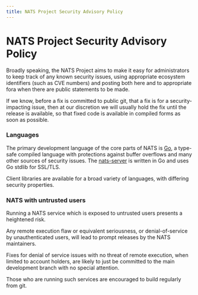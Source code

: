 ```yaml
---
title: NATS Project Security Advisory Policy
---
```


NATS Project Security Advisory Policy
=====================================

Broadly speaking, the NATS Project aims to make it easy for administrators to
keep track of any known security issues, using appropriate ecosystem
identifiers (such as CVE numbers) and posting both here and to appropriate
fora when there are public statements to be made.

If we know, before a fix is committed to public git, that a fix is for a
security-impacting issue, then at our discretion we will usually hold the fix
until the release is available, so that fixed code is available in compiled
forms as soon as possible.


### Languages

The primary development language of the core parts of NATS is
[Go](https://go.dev/), a type-safe compiled language with protections against
buffer overflows and many other sources of security issues.  The
[nats-server](https://github.com/nats-io/nats-server) is written in Go and
uses Go stdlib for SSL/TLS.

Client libraries are available for a broad variety of languages, with
differing security properties.


### NATS with untrusted users

Running a NATS service which is exposed to untrusted users presents a
heightened risk.

Any remote execution flaw or equivalent seriousness, or
denial-of-service by unauthenticated users, will lead to prompt releases
by the NATS maintainers.

Fixes for denial of service issues with no threat of remote execution,
when limited to account holders, are likely to just be committed to the
main development branch with no special attention.

Those who are running such services are encouraged to build regularly
from git.


